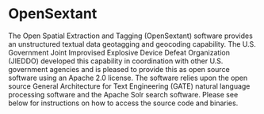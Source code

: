 OpenSextant
===========
The Open Spatial Extraction and Tagging (OpenSextant) software provides an unstructured textual data geotagging and geocoding capability. The U.S. Government Joint Improvised Explosive Device Defeat Organization (JIEDDO) developed this capability in coordination with other U.S. government agencies and is pleased to provide this as open source software using an Apache 2.0 license. The software relies upon the open source General Architecture for Text Engineering (GATE) natural language processing software and the Apache Solr search software. Please see below for instructions on how to access the source code and binaries. 
